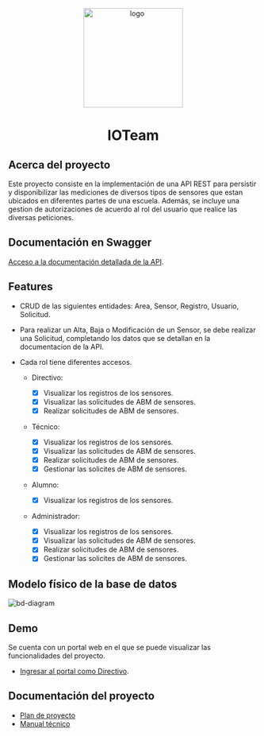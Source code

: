 <div align="center">
  <img src="https://i.ibb.co/XV6SRnj/logo-IOT.png" alt="logo" width="200" height="auto" />
  <h1>IOTeam</h1>
</div>

## Acerca del proyecto

Este proyecto consiste en la implementación de una API REST para persistir y disponibilizar las mediciones de diversos tipos de sensores que estan ubicados en diferentes partes de una escuela. Además, se incluye una gestion de autorizaciones de acuerdo al rol del usuario que realice las diversas peticiones.

## Documentación en Swagger

[Acceso a la documentación detallada de la API](https://pp1-iot.herokuapp.com/iot-api.html).

## Features

- CRUD de las siguientes entidades: Area, Sensor, Registro, Usuario, Solicitud.
- Para realizar un Alta, Baja o Modificación de un Sensor, se debe realizar una Solicitud, completando los datos que se detallan en la documentacion de la API.
- Cada rol tiene diferentes accesos.

  - Directivo:

    - [x] Visualizar los registros de los sensores.
    - [x] Visualizar las solicitudes de ABM de sensores.
    - [x] Realizar solicitudes de ABM de sensores.

  - Técnico:

    - [x] Visualizar los registros de los sensores.
    - [x] Visualizar las solicitudes de ABM de sensores.
    - [x] Realizar solicitudes de ABM de sensores.
    - [x] Gestionar las solicites de ABM de sensores.

  - Alumno:

    - [x] Visualizar los registros de los sensores.

  - Administrador:
    - [x] Visualizar los registros de los sensores.
    - [x] Visualizar las solicitudes de ABM de sensores.
    - [x] Realizar solicitudes de ABM de sensores.
    - [x] Gestionar las solicites de ABM de sensores.

## Modelo físico de la base de datos

<img src="https://i.ibb.co/5WTK8h5/bd-diagram.jpg" alt="bd-diagram"/>

## Demo

Se cuenta con un portal web en el que se puede visualizar las funcionalidades del proyecto.

- [Ingresar al portal como Directivo](https://portalsensores-iot.github.io/home/?usuario=prueba&email=pd@gmail.com&categoria=directivo&instituto=La%20Manzana%20de%20Isaac&ultimoanio=no&estecnico=no).

## Documentación del proyecto

- [Plan de proyecto](https://drive.google.com/file/d/1UaLlHKapKY8LNc5yGALP8YhBjY57AYSr/view?usp=sharing)
- [Manual técnico](https://drive.google.com/file/d/1fi4kpVXi5GGSD3jdzVrp2AXYIIuZF1ZH/view?usp=sharing)
